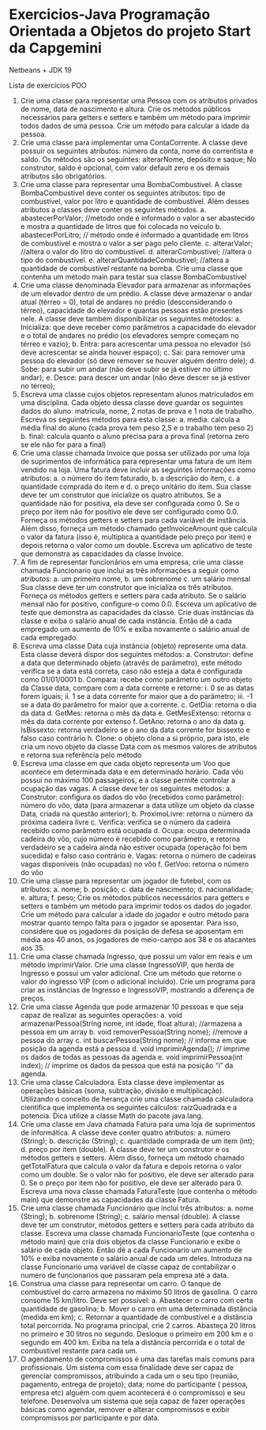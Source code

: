 # Exercicios-Java Programação Orientada a Objetos do projeto Start da Capgemini
Netbeans + JDK 19

Lista de exercícios POO
1. Crie uma classe para representar uma Pessoa com os atributos privados de nome, data de nascimento e
altura. Crie os métodos públicos necessários para getters e setters e também um método para imprimir
todos dados de uma pessoa. Crie um método para calcular a idade da pessoa.
2. Crie uma classe para implementar uma ContaCorrente. A classe deve possuir os seguintes atributos:
número da conta, nome do correntista e saldo. Os métodos são os seguintes: alterarNome, depósito e
saque; No construtor, saldo é opcional, com valor default zero e os demais atributos são obrigatórios.
3. Crie uma classe para representar uma BombaCombustivel. A classe BombaCombustivel deve conter os
seguintes atributos: tipo de combustível, valor por litro e quantidade de combustível. Além desses
atributos a classes deve conter os seguintes métodos.
a. abastecerPorValor; //método onde é informado o valor a ser abastecido e mostra a quantidade de
litros que foi colocada no veículo
b. abastecerPorLitro; // método onde é informado a quantidade em litros de combustível e mostra o
valor a ser pago pelo cliente.
c. alterarValor; //altera o valor do litro do combustível.
d. alterarCombustivel; //altera o tipo do combustível.
e. alterarQuantidadeCombustivel; //altera a quantidade de combustível restante na bomba.
Crie uma classe que contenha um método main para testar sua classe BombaCombustível
4. Crie uma classe denominada Elevador para armazenar as informações de um elevador dentro de um
prédio. A classe deve armazenar o andar atual (térreo = 0), total de andares no prédio (desconsiderando o
térreo), capacidade do elevador e quantas pessoas estão presentes nele. A classe deve também
disponibilizar os seguintes métodos:
a. Inicializa: que deve receber como parâmetros a capacidade do elevador e o total de andares no
prédio (os elevadores sempre começam no térreo e vazio);
b. Entra: para acrescentar uma pessoa no elevador (só deve acrescentar se ainda houver espaço);
c. Sai: para remover uma pessoa do elevador (só deve remover se houver alguém dentro dele);
d. Sobe: para subir um andar (não deve subir se já estiver no último andar);
e. Desce: para descer um andar (não deve descer se já estiver no térreo);
5. Escreva uma classe cujos objetos representam alunos matriculados em uma disciplina. Cada objeto dessa
classe deve guardar os seguintes dados do aluno: matrícula, nome, 2 notas de prova e 1 nota de trabalho.
Escreva os seguintes métodos para esta classe:
a. media: calcula a média final do aluno (cada prova tem peso 2,5 e o trabalho tem peso 2)
b. final: calcula quanto o aluno precisa para a prova final (retorna zero se ele não for para a final)
6. Crie uma classe chamada Invoice que possa ser utilizado por uma loja de suprimentos de informática para
representar uma fatura de um item vendido na loja. Uma fatura deve incluir as seguintes informações
como atributos:
a. o número do item faturado,
b. a descrição do item,
c. a quantidade comprada do item e
d. o preço unitário do item.
Sua classe deve ter um construtor que inicialize os quatro atributos. Se a quantidade não for positiva, ela
deve ser configurada como 0. Se o preço por item não for positivo ele deve ser configurado como 0.0.
Forneça os métodos getters e setters para cada variável de instância. Além disso, forneça um método
chamado getInvoiceAmount que calcula o valor da fatura (isso é, multiplica a quantidade pelo preço por
item) e depois retorna o valor como um double. Escreva um aplicativo de teste que demonstra as
capacidades da classe Invoice.
7. A fim de representar funcionários em uma empresa, crie uma classe chamada Funcionario que inclui as
três informações a seguir como atributos:
a. um primeiro nome,
b. um sobrenome
c. um salário mensal
Sua classe deve ter um construtor que inicializa os três atributos. Forneça os métodos getters e setters para
cada atributo. Se o salário mensal não for positivo, configure-o como 0.0. Escreva um aplicativo de teste
que demonstra as capacidades da classe. Crie duas instâncias da classe e exiba o salário anual de cada
instância. Então dê a cada empregado um aumento de 10% e exiba novamente o salário anual de cada
empregado.
8. Escreva uma classe Data cuja instância (objeto) represente uma data. Esta classe deverá dispor dos
seguintes métodos:
a. Construtor: define a data que determinado objeto (através de parâmetro), este método verifica se a
data está correta, caso não esteja a data é configurada como 01/01/0001
b. Compara: recebe como parâmetro um outro objeto da Classe data, compare com a data corrente e
retorne:
i. 0 se as datas forem iguais;
ii. 1 se a data corrente for maior que a do parâmetro;
iii. -1 se a data do parâmetro for maior que a corrente.
c. GetDia: retorna o dia da data
d. GetMes: retorna o mês da data
e. GetMesExtenso: retorna o mês da data corrente por extenso
f. GetAno: retorna o ano da data
g. IsBissexto: retorna verdadeiro se o ano da data corrente for bissexto e falso caso contrário
h. Clone: o objeto clona a si próprio, para isto, ele cria um novo objeto da classe Data com os
mesmos valores de atributos e retorna sua referência pelo método
9. Escreva uma classe em que cada objeto representa um Voo que acontece em determinada data e em
determinado horário. Cada vôo possui no máximo 100 passageiros, e a classe permite controlar a
ocupação das vagas. A classe deve ter os seguintes métodos:
a. Construtor: configura os dados do vôo (recebidos como parâmetro): número do vôo, data (para
armazenar a data utilize um objeto da classe Data, criada na questão anterior);
b. ProximoLivre: retorna o número da próxima cadeira livre
c. Verifica: verifica se o número da cadeira recebido como parâmetro está ocupada
d. Ocupa: ocupa determinada cadeira do vôo, cujo número é recebido como parâmetro, e retorna
verdadeiro se a cadeira ainda não estiver ocupada (operação foi bem sucedida) e falso caso
contrário
e. Vagas: retorna o número de cadeiras vagas disponíveis (não ocupadas) no vôo
f. GetVoo: retorna o número do vôo
10. Crie uma classe para representar um jogador de futebol, com os atributos:
a. nome;
b. posição;
c. data de nascimento;
d. nacionalidade;
e. altura;
f. peso;
Crie os métodos públicos necessários para getters e setters e também um método para imprimir todos os
dados do jogador. Crie um método para calcular a idade do jogador e outro método para mostrar quanto
tempo falta para o jogador se aposentar. Para isso, considere que os jogadores da posição de defesa se
aposentam em média aos 40 anos, os jogadores de meio-campo aos 38 e os atacantes aos 35.
11. Crie uma classe chamada Ingresso, que possui um valor em reais e um método imprimirValor. Crie uma
classe IngressoVIP, que herda de Ingresso e possui um valor adicional. Crie um método que retorne o
valor do ingresso VIP (com o adicional incluído). Crie um programa para criar as instâncias de Ingresso e
IngressoVIP, mostrando a diferença de preços.
12. Crie uma classe Agenda que pode armazenar 10 pessoas e que seja capaz de realizar as seguintes
operações:
a. void armazenarPessoa(String nome, int idade, float altura); //armazena a pessoa em um array
b. void removerPessoa(String nome); //remove a pessoa do array
c. int buscarPessoa(String nome); // informa em que posição da agenda está a pessoa
d. void imprimirAgenda(); // imprime os dados de todas as pessoas da agenda
e. void imprimirPessoa(int index); // imprime os dados da pessoa que está na posição “i” da agenda.
13. Crie uma classe Calculadora. Esta classe deve implementar as operações básicas (soma, subtração, divisão
e multiplicação). Utilizando o conceito de herança crie uma classe chamada calculadora cientifica que
implementa os seguintes cálculos: raizQuadrada e a potencia. Dica utilize a classe Math do pacote
java.lang.
14. Crie uma classe em Java chamada Fatura para uma loja de suprimentos de informática. A classe deve
conter quatro atributos:
a. número (String);
b. descrição (String);
c. quantidade comprada de um item (int);
d. preço por item (double).
A classe deve ter um construtor e os métodos getters e setters. Além disso, forneça um método chamado
getTotalFatura que calcula o valor da fatura e depois retorna o valor como um double. Se o valor não for
positivo, ele deve ser alterado para 0. Se o preço por item não for positivo, ele deve ser alterado para 0.
Escreva uma nova classe chamada FaturaTeste (que contenha o método main) que demonstre as
capacidades da classe Fatura.
15. Crie uma classe chamada Funcionário que inclui três atributos:
a. nome (String);
b. sobrenome (String);
c. salário mensal (double).
A classe deve ter um construtor, métodos getters e setters para cada atributo da classe. Escreva uma classe
chamada FuncionarioTeste (que contenha o método main) que cria dois objetos da classe Funcionario e
exibe o salário de cada objeto. Então dê a cada Funcionario um aumento de 10% e exiba novamente o
salário anual de cada um deles. Introduza na classe Funcionario uma variável de classe capaz de
contabilizar o numero de funcionarios que passaram pela empresa até a data.
16. Construa uma classe para representar um carro. O tanque de combustível do carro armazena no máximo 50
litros de gasolina. O carro consome 15 km/litro. Deve ser possível:
a. Abastecer o carro com certa quantidade de gasolina;
b. Mover o carro em uma determinada distância (medida em km);
c. Retornar a quantidade de combustível e a distância total percorrida.
No programa principal, crie 2 carros. Abasteça 20 litros no primeiro e 30 litros no segundo. Desloque o
primeiro em 200 km e o segundo em 400 km. Exiba na tela a distância percorrida e o total de combustível
restante para cada um.
17. O agendamento de compromissos é uma das tarefas mais comuns para profissionais. Um sistema com essa
finalidade deve ser capaz de gerenciar compromissos, atribuindo a cada um o seu tipo (reunião, pagamento,
entrega de projeto); data; nome do participante ( pessoa, empresa etc) alguém com quem acontecerá é o
compromisso) e seu telefone. Desenvolva um sistema que seja capaz de fazer operações básicas como
agendar, remover e alterar compromissos e exibir compromissos por participante e por data.
